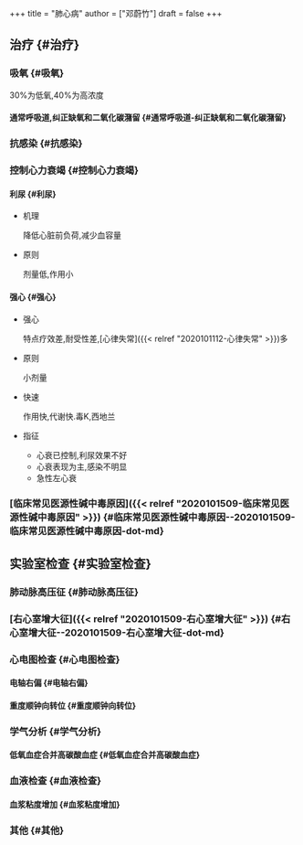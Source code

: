 +++
title = "肺心病"
author = ["邓蔚竹"]
draft = false
+++

## 治疗 {#治疗}


### 吸氧 {#吸氧}

30%为低氧,40%为高浓度


#### 通常呼吸道,纠正缺氧和二氧化碳潴留 {#通常呼吸道-纠正缺氧和二氧化碳潴留}


### 抗感染 {#抗感染}


### 控制心力衰竭 {#控制心力衰竭}


#### 利尿 {#利尿}

<!--list-separator-->

-  机理

    降低心脏前负荷,减少血容量

<!--list-separator-->

-  原则

    剂量低,作用小


#### 强心 {#强心}

<!--list-separator-->

-  强心

    特点疗效差,耐受性差,[心律失常]({{< relref "2020101112-心律失常" >}})多

<!--list-separator-->

-  原则

    小剂量

<!--list-separator-->

-  快速

    作用快,代谢快.毒K,西地兰

<!--list-separator-->

-  指征

    <!--list-separator-->

    -  心衰已控制,利尿效果不好

    <!--list-separator-->

    -  心衰表现为主,感染不明显

    <!--list-separator-->

    -  急性左心衰


### [临床常见医源性碱中毒原因]({{< relref "2020101509-临床常见医源性碱中毒原因" >}}) {#临床常见医源性碱中毒原因--2020101509-临床常见医源性碱中毒原因-dot-md}


## 实验室检查 {#实验室检查}


### 肺动脉高压征 {#肺动脉高压征}


### [右心室增大征]({{< relref "2020101509-右心室增大征" >}}) {#右心室增大征--2020101509-右心室增大征-dot-md}


### 心电图检查 {#心电图检查}


#### 电轴右偏 {#电轴右偏}


#### 重度顺钟向转位 {#重度顺钟向转位}


### 学气分析 {#学气分析}


#### 低氧血症合并高碳酸血症 {#低氧血症合并高碳酸血症}


### 血液检查 {#血液检查}


#### 血浆粘度增加 {#血浆粘度增加}


### 其他 {#其他}